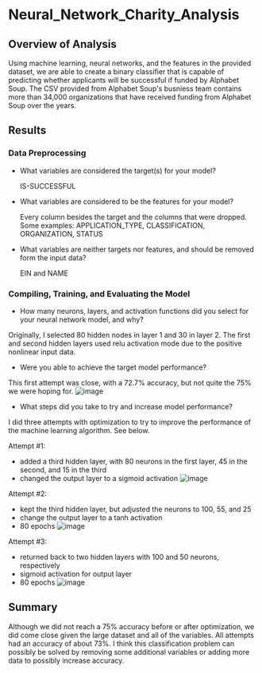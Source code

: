 # Neural_Network_Charity_Analysis


## Overview of Analysis

Using machine learning, neural networks, and the features in the provided dataset, we are able to create a binary classifier that is capable of predicting whether applicants will be successful if funded by Alphabet Soup.  The CSV provided from Alphabet Soup's busniess team contains more than 34,000 organizations that have received funding from Alphabet Soup over the years.  


## Results

### Data Preprocessing

- What variables are considered the target(s) for your model?

  IS-SUCCESSFUL
  
- What variables are considered to be the features for your model?

  Every column besides the target and the columns that were dropped.  Some examples: APPLICATION_TYPE, CLASSIFICATION, ORGANIZATION, STATUS
  
- What variables are neither targets nor features, and should be removed form the input data?

  EIN and NAME
  
  
### Compiling, Training, and Evaluating the Model

- How many neurons, layers, and activation functions did you select for your neural network model, and why?

Originally, I selected 80 hidden nodes in layer 1 and 30 in layer 2.  The first and second hidden layers used relu activation mode due to the positive nonlinear input data.

- Were you able to achieve the target model performance?

This first attempt was close, with a 72.7% accuracy, but not quite the 75% we were hoping for. 
![image](https://user-images.githubusercontent.com/64279232/139738903-7388938b-b9e5-42a3-b39e-2e2864361bc5.png)


- What steps did you take to try and increase model performance?

I did three attempts with optimization to try to improve the performance of the machine learning algorithm.  See below. 

Attempt #1: 
- added a third hidden layer, with 80 neurons in the first layer, 45 in the second, and 15 in the third
- changed the output layer to a sigmoid activation
![image](https://user-images.githubusercontent.com/64279232/139739491-b54daa2b-06d6-439a-ab87-22ce608daf35.png)

Attempt #2:
- kept the third hidden layer, but adjusted the neurons to 100, 55, and 25
- change the output layer to a tanh activation
- 80 epochs
![image](https://user-images.githubusercontent.com/64279232/139739812-b19598d9-a8dc-4501-97b2-a4277bd5d897.png)

Attempt #3: 
- returned back to two hidden layers with 100 and 50 neurons, respectively
- sigmoid activation for output layer
- 80 epochs
![image](https://user-images.githubusercontent.com/64279232/139740251-da0edc6c-4ab8-4dbe-a5db-cb74933519ae.png)



## Summary

Although we did not reach a 75% accuracy before or after optimization, we did come close given the large dataset and all of the variables.  All attempts had an accuracy of about 73%.  I think this classification problem can possibly be solved by removing some additional variables or adding more data to possibly increase accuracy.  
